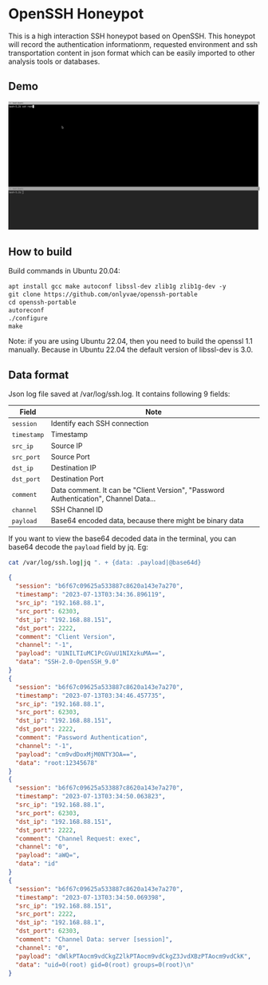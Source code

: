 # OpenSSH Honeypot

This is a high interaction SSH honeypot based on OpenSSH. This honeypot will record the authentication informationm, requested environment and ssh transportation content in json format which can be easily imported to other analysis tools or databases.

## Demo
![avatar](demo.gif)


## How to build

Build commands in Ubuntu 20.04:

```
apt install gcc make autoconf libssl-dev zlib1g zlib1g-dev -y
git clone https://github.com/onlyvae/openssh-portable
cd openssh-portable
autoreconf
./configure
make
```
Note: if you are using Ubuntu 22.04, then you need to build the openssl 1.1 manually. Because in Ubuntu 22.04 the default version of libssl-dev is 3.0.

## Data format
Json log file saved at /var/log/ssh.log. It contains following 9 fields:

 Field       | Note                                                                                 
-------------|--------------------------------------------------------------------------------------
 `session`   | Identify each SSH connection                                                         
 `timestamp` | Timestamp                                                                            
 `src_ip`    | Source IP                                                                            
 `src_port`  | Source Port                                                                          
 `dst_ip`    | Destination IP                                                                       
 `dst_port`  | Destination Port                                                                     
 `comment`   | Data comment. It can be "Client Version", "Password Authentication", Channel Data... 
 `channel`   | SSH Channel ID                                                                       
 `payload`   | Base64 encoded data, because there might be binary data                              


If you want to view the base64 decoded data in the terminal, you can base64 decode the `payload` field by jq. Eg:

```bash
cat /var/log/ssh.log|jq ". + {data: .payload|@base64d}
```
```json
{
  "session": "b6f67c09625a533887c8620a143e7a270",
  "timestamp": "2023-07-13T03:34:36.896119",
  "src_ip": "192.168.88.1",
  "src_port": 62303,
  "dst_ip": "192.168.88.151",
  "dst_port": 2222,
  "comment": "Client Version",
  "channel": "-1",
  "payload": "U1NILTIuMC1PcGVuU1NIXzkuMA==",
  "data": "SSH-2.0-OpenSSH_9.0"
}
{
  "session": "b6f67c09625a533887c8620a143e7a270",
  "timestamp": "2023-07-13T03:34:46.457735",
  "src_ip": "192.168.88.1",
  "src_port": 62303,
  "dst_ip": "192.168.88.151",
  "dst_port": 2222,
  "comment": "Password Authentication",
  "channel": "-1",
  "payload": "cm9vdDoxMjM0NTY3OA==",
  "data": "root:12345678"
}
{
  "session": "b6f67c09625a533887c8620a143e7a270",
  "timestamp": "2023-07-13T03:34:50.063823",
  "src_ip": "192.168.88.1",
  "src_port": 62303,
  "dst_ip": "192.168.88.151",
  "dst_port": 2222,
  "comment": "Channel Request: exec",
  "channel": "0",
  "payload": "aWQ=",
  "data": "id"
}
{
  "session": "b6f67c09625a533887c8620a143e7a270",
  "timestamp": "2023-07-13T03:34:50.069398",
  "src_ip": "192.168.88.151",
  "src_port": 2222,
  "dst_ip": "192.168.88.1",
  "dst_port": 62303,
  "comment": "Channel Data: server [session]",
  "channel": "0",
  "payload": "dWlkPTAocm9vdCkgZ2lkPTAocm9vdCkgZ3JvdXBzPTAocm9vdCkK",
  "data": "uid=0(root) gid=0(root) groups=0(root)\n"
}
```
